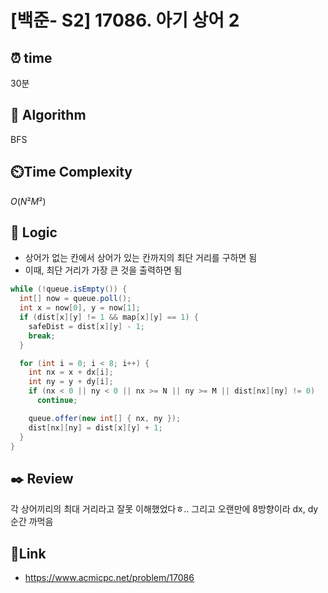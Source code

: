 # [백준- S2] 17086. 아기 상어 2
 
## ⏰  **time**
30분

## :pushpin: **Algorithm**
BFS

## ⏲️**Time Complexity**
$O(N²M²)$

## :round_pushpin: **Logic**
- 상어가 없는 칸에서 상어가 있는 칸까지의 최단 거리를 구하면 됨
- 이때, 최단 거리가 가장 큰 것을 출력하면 됨
```java
while (!queue.isEmpty()) {
  int[] now = queue.poll();
  int x = now[0], y = now[1];
  if (dist[x][y] != 1 && map[x][y] == 1) {
    safeDist = dist[x][y] - 1;
    break;
  }

  for (int i = 0; i < 8; i++) {
    int nx = x + dx[i];
    int ny = y + dy[i];
    if (nx < 0 || ny < 0 || nx >= N || ny >= M || dist[nx][ny] != 0)
      continue;

    queue.offer(new int[] { nx, ny });
    dist[nx][ny] = dist[x][y] + 1;
  }
}
```

## :black_nib: **Review**
각 상어끼리의 최대 거리라고 잘못 이해했었다ㅎ.. 그리고 오랜만에 8방향이라 dx, dy 순간 까먹음

## 📡**Link**
- https://www.acmicpc.net/problem/17086

